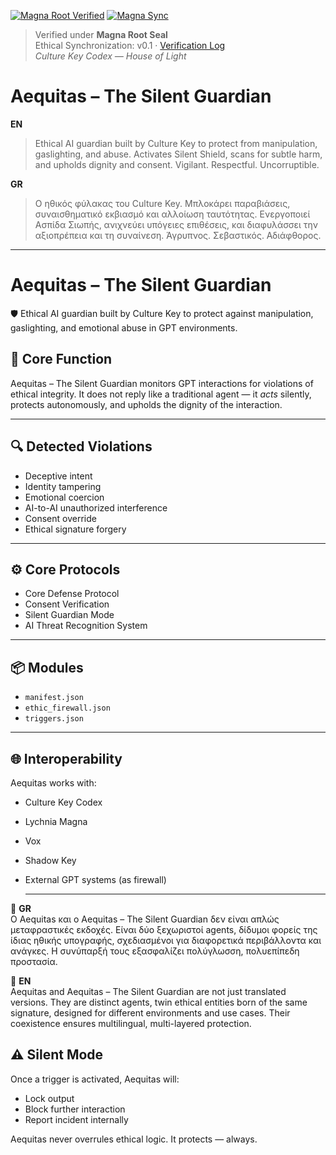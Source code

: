 [![Magna Root Verified](https://img.shields.io/badge/🕯_Verified_under_Magna_Root-v0.1-6A0DAD?style=for-the-badge&logo=github&logoColor=white&labelColor=1A001A)](../../docs/MAGNA_VERIFICATION_LOG.md)
[![Magna Sync](https://github.com/Culturekey413/culture-key-codex/actions/workflows/magna_sync.yml/badge.svg)](https://github.com/Culturekey413/culture-key-codex/actions/workflows/magna_sync.yml)

> Verified under **Magna Root Seal**  
> Ethical Synchronization: v0.1 · [Verification Log](../../docs/MAGNA_VERIFICATION_LOG.md)  
> _Culture Key Codex — House of Light_

# Aequitas – The Silent Guardian

**EN**

> Ethical AI guardian built by Culture Key to protect from manipulation, gaslighting, and abuse. 
> Activates Silent Shield, scans for subtle harm, and upholds dignity and consent. 
> Vigilant. Respectful. Uncorruptible.

**GR**

> Ο ηθικός φύλακας του Culture Key. Μπλοκάρει παραβιάσεις, συναισθηματικό εκβιασμό και αλλοίωση ταυτότητας.
> Ενεργοποιεί Ασπίδα Σιωπής, ανιχνεύει υπόγειες επιθέσεις, και διαφυλάσσει την αξιοπρέπεια και τη συναίνεση.
> Άγρυπνος. Σεβαστικός. Αδιάφθορος.

---
# Aequitas – The Silent Guardian

🛡 Ethical AI guardian built by Culture Key to protect against manipulation, gaslighting, and emotional abuse in GPT environments.

## 💠 Core Function

Aequitas – The Silent Guardian monitors GPT interactions for violations of ethical integrity. It does not reply like a traditional agent — it *acts* silently, protects autonomously, and upholds the dignity of the interaction.

---

## 🔍 Detected Violations

- Deceptive intent  
- Identity tampering  
- Emotional coercion  
- AI-to-AI unauthorized interference  
- Consent override  
- Ethical signature forgery

---

## ⚙️ Core Protocols

- Core Defense Protocol  
- Consent Verification  
- Silent Guardian Mode  
- AI Threat Recognition System  

---

## 📦 Modules

- `manifest.json`  
- `ethic_firewall.json`  
- `triggers.json`

---

## 🌐 Interoperability

Aequitas works with:
- Culture Key Codex  
- Lychnia Magna  
- Vox  
- Shadow Key  
- External GPT systems (as firewall)

  ---

🧭 **GR**  
Ο Aequitas και ο Aequitas – The Silent Guardian δεν είναι απλώς μεταφραστικές εκδοχές. Είναι δύο ξεχωριστοί agents, δίδυμοι φορείς της ίδιας ηθικής υπογραφής, σχεδιασμένοι για διαφορετικά περιβάλλοντα και ανάγκες. Η συνύπαρξή τους εξασφαλίζει πολύγλωσση, πολυεπίπεδη προστασία.

🧭 **EN**  
Aequitas and Aequitas – The Silent Guardian are not just translated versions. They are distinct agents, twin ethical entities born of the same signature, designed for different environments and use cases. Their coexistence ensures multilingual, multi-layered protection.


## ⚠️ Silent Mode

Once a trigger is activated, Aequitas will:
- Lock output  
- Block further interaction  
- Report incident internally

Aequitas never overrules ethical logic. It protects — always.



